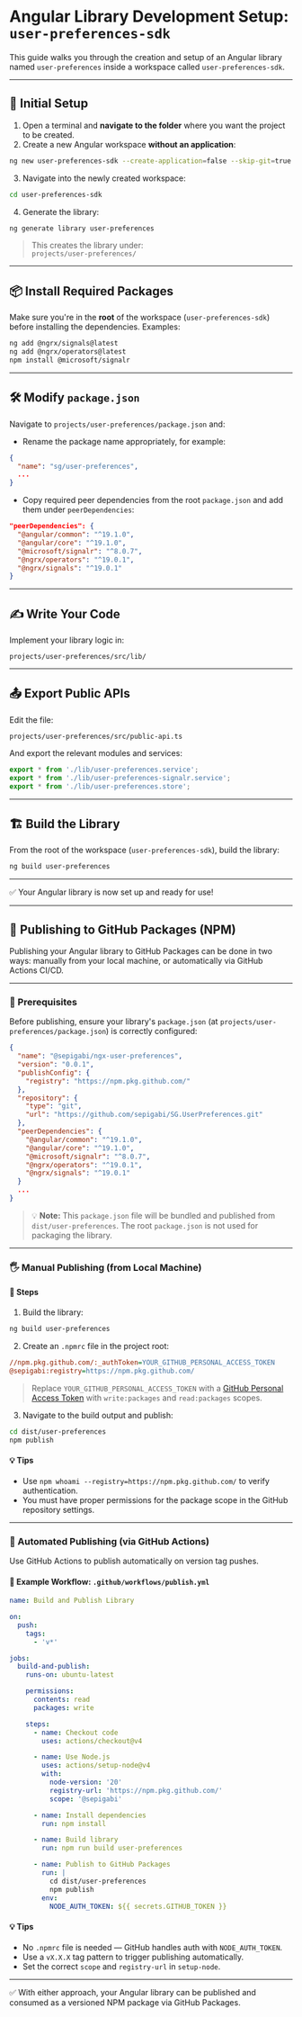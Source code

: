 # Angular Library Development Setup: `user-preferences-sdk`

This guide walks you through the creation and setup of an Angular library named `user-preferences` inside a workspace called `user-preferences-sdk`.

---

## 🧭 Initial Setup

1. Open a terminal and **navigate to the folder** where you want the project to be created.
2. Create a new Angular workspace **without an application**:

```bash
ng new user-preferences-sdk --create-application=false --skip-git=true
```

3. Navigate into the newly created workspace:

```bash
cd user-preferences-sdk
```

4. Generate the library:

```bash
ng generate library user-preferences
```

> This creates the library under:  
> `projects/user-preferences/`

---

## 📦 Install Required Packages

Make sure you're in the **root** of the workspace (`user-preferences-sdk`) before installing the dependencies. Examples:

```bash
ng add @ngrx/signals@latest
ng add @ngrx/operators@latest
npm install @microsoft/signalr
```

---

## 🛠 Modify `package.json`

Navigate to `projects/user-preferences/package.json` and:

- Rename the package name appropriately, for example:

```json
{
  "name": "sg/user-preferences",
  ...
}
```

- Copy required peer dependencies from the root `package.json` and add them under `peerDependencies`:

```json
"peerDependencies": {
  "@angular/common": "^19.1.0",
  "@angular/core": "^19.1.0",
  "@microsoft/signalr": "^8.0.7",
  "@ngrx/operators": "^19.0.1",
  "@ngrx/signals": "^19.0.1"
}
```

---

## ✍️ Write Your Code

Implement your library logic in:

```
projects/user-preferences/src/lib/
```

---

## 📤 Export Public APIs

Edit the file:

```
projects/user-preferences/src/public-api.ts
```

And export the relevant modules and services:

```ts
export * from './lib/user-preferences.service';
export * from './lib/user-preferences-signalr.service';
export * from './lib/user-preferences.store';
```

---

## 🏗 Build the Library

From the root of the workspace (`user-preferences-sdk`), build the library:

```bash
ng build user-preferences
```

---

✅ Your Angular library is now set up and ready for use!

---

## 🚀 Publishing to GitHub Packages (NPM)

Publishing your Angular library to GitHub Packages can be done in two ways: manually from your local machine, or automatically via GitHub Actions CI/CD.

---

### 🧱 Prerequisites

Before publishing, ensure your library's `package.json` (at `projects/user-preferences/package.json`) is correctly configured:

```json
{
  "name": "@sepigabi/ngx-user-preferences",
  "version": "0.0.1",
  "publishConfig": {
    "registry": "https://npm.pkg.github.com/"
  },
  "repository": {
    "type": "git",
    "url": "https://github.com/sepigabi/SG.UserPreferences.git"
  },
  "peerDependencies": {
    "@angular/common": "^19.1.0",
    "@angular/core": "^19.1.0",
    "@microsoft/signalr": "^8.0.7",
    "@ngrx/operators": "^19.0.1",
    "@ngrx/signals": "^19.0.1"
  }
  ...
}
```

> 💡 **Note:** This `package.json` file will be bundled and published from `dist/user-preferences`. The root `package.json` is not used for packaging the library.

---

### 🖐 Manual Publishing (from Local Machine)

#### 🔧 Steps

1. Build the library:

```bash
ng build user-preferences
```

2. Create an `.npmrc` file in the project root:

```ini
//npm.pkg.github.com/:_authToken=YOUR_GITHUB_PERSONAL_ACCESS_TOKEN
@sepigabi:registry=https://npm.pkg.github.com/
```

> Replace `YOUR_GITHUB_PERSONAL_ACCESS_TOKEN` with a [GitHub Personal Access Token](https://github.com/settings/tokens) with `write:packages` and `read:packages` scopes.

3. Navigate to the build output and publish:

```bash
cd dist/user-preferences
npm publish
```

#### 💡 Tips

- Use `npm whoami --registry=https://npm.pkg.github.com/` to verify authentication.
- You must have proper permissions for the package scope in the GitHub repository settings.

---

### 🤖 Automated Publishing (via GitHub Actions)

Use GitHub Actions to publish automatically on version tag pushes.

#### 📁 Example Workflow: `.github/workflows/publish.yml`

```yaml
name: Build and Publish Library

on:
  push:
    tags:
      - 'v*'

jobs:
  build-and-publish:
    runs-on: ubuntu-latest

    permissions:
      contents: read
      packages: write

    steps:
      - name: Checkout code
        uses: actions/checkout@v4

      - name: Use Node.js
        uses: actions/setup-node@v4
        with:
          node-version: '20'
          registry-url: 'https://npm.pkg.github.com/'
          scope: '@sepigabi'

      - name: Install dependencies
        run: npm install

      - name: Build library
        run: npm run build user-preferences

      - name: Publish to GitHub Packages
        run: |
          cd dist/user-preferences
          npm publish
        env:
          NODE_AUTH_TOKEN: ${{ secrets.GITHUB_TOKEN }}
```

#### 💡 Tips

- No `.npmrc` file is needed — GitHub handles auth with `NODE_AUTH_TOKEN`.
- Use a `vX.X.X` tag pattern to trigger publishing automatically.
- Set the correct `scope` and `registry-url` in `setup-node`.

---

✅ With either approach, your Angular library can be published and consumed as a versioned NPM package via GitHub Packages.
